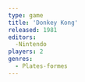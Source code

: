 ```yaml
---
type: game
title: 'Donkey Kong'
released: 1981
editors: 
  -Nintendo
players: 2
genres:
  - Plates-formes
---
```

